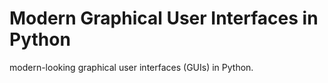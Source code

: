 # Modern Graphical User Interfaces in Python
 modern-looking graphical user interfaces (GUIs) in Python.
